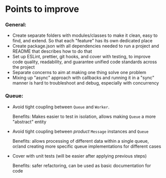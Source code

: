# Points to improve

### General:
* Create separate folders with modules/classes to make it clean, easy to find, and extend. So that each "feature" has its own dedicated place
* Create package.json with all dependencies needed to run a project and README that describes how to do that
* Set up ESLint, prettier, git hooks, and cover with  testing, to improve code quality, readability, and guarantee unified code standards across the project
* Separate concerns to aim at making one thing solve one problem
* Mixing up "async" approach with callbacks and running it in a "sync" manner is hard to troubleshoot and debug, especially with concurrency

### Queue:
* Avoid tight coupling between `Queue` and `Worker`.

  Benefits: Makes easier to test in isolation, allows making `Queue` a more "abstract" entity
* Avoid tight coupling between _product_ `Message` instances and `Queue`

  Benefits: allows processing of different data within a single queue, or/and creating more specific queue implementations for different cases
* Cover with unit tests (will be easier after applying previous steps)

  Benefits: safer refactoring, can be used as basic documentation for code
